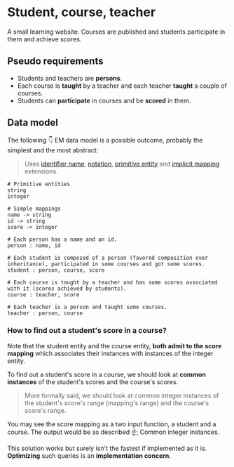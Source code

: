 # Student, course, teacher

A small learning website. Courses are published and students participate in them and achieve scores.

## Pseudo requirements

- Students and teachers are **persons**.
- Each course is **taught** by a teacher and each teacher **taught** a couple of courses.
- Students can **participate** in courses and be **scored** in them.

## Data model

The following 👇 EM data model is a possible outcome, probably the simplest and the most abstract:

> Uses [identifier name](../extensions/id-name.md), [notation](../extensions/notation.md), [primitive entity](../extensions/primitive-entity.md) and [implicit mapping](../extensions/implicit-mapping.md) extensions.

```entity-mapping
# Primitive entities
string
integer

# Simple mappings
name -> string
id -> string
score -> integer

# Each person has a name and an id.
person : name, id

# Each student is composed of a person (favored composition over inheritance), participated in some courses and got some scores.
student : person, course, score

# Each course is taught by a teacher and has some scores associated with it (scores achieved by students).
course : teacher, score

# Each teacher is a person and taught some courses.
teacher : person, course
```

### How to find out a student's score in a course?

Note that the student entity and the course entity, **both admit to the score mapping** which associates their instances with instances of the integer entity.

To find out a student's score in a course, we should look at **common instances** of the student's scores and the course's scores.

> More formally said, we should look at common integer instances of the student's score's range (mapping's range) and the course's score's range.

You may see the score mapping as a two input function, a student and a course. The output would be as described ☝️; Common integer instances.

This solution works but surely isn't the fastest if implemented as it is. **Optimizing** such queries is an **implementation concern**.